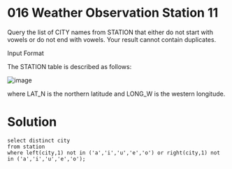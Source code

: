 # 016 Weather Observation Station 11

Query the list of CITY names from STATION that either do not start with vowels or do not end with vowels. Your result cannot contain duplicates.

Input Format

The STATION table is described as follows:

![image](https://github.com/anaswick/my_portfolio/assets/24541471/652c5000-0eb7-4a79-93e4-ca9ae410f9b8)

where LAT_N is the northern latitude and LONG_W is the western longitude.

# Solution
```
select distinct city
from station
where left(city,1) not in ('a','i','u','e','o') or right(city,1) not in ('a','i','u','e','o');
```
